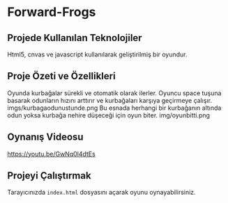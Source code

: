 # Forward-Frogs

## Projede Kullanılan Teknolojiler
Html5, cnvas ve javascript kullanılarak geliştirilmiş bir oyundur.

## Proje Özeti ve Özellikleri
Oyunda kurbağalar sürekli ve otomatik olarak ilerler.
Oyuncu space tuşuna basarak odunların hızını arttırır ve kurbağaları karşıya geçirmeye çalışır.
imgs/kurbagaodunustunde.png
Bu esnada herhangi bir kurbağanın altında odun yoksa kurbağa nehire düşeceği için oyun biter.
img/oyunbitti.png


## Oynanış Videosu
https://youtu.be/GwNq0l4dtEs

## Projeyi Çalıştırmak
Tarayıcınızda `index.html` dosyasını açarak oyunu oynayabilirsiniz.
